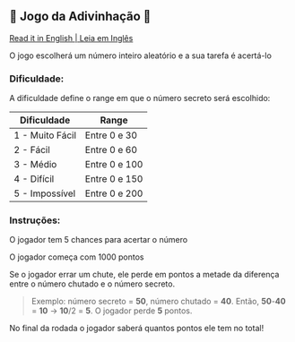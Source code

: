 ##  🎯 Jogo da Adivinhação 🎯

[Read it in English | Leia em Inglês]()

O jogo escolherá um número inteiro aleatório e a sua tarefa é acertá-lo

### Dificuldade:
A dificuldade define o range em que o número secreto será escolhido:

  | Dificuldade      | Range  |
  |----------------|-------------------|
  | 1 - Muito Fácil  | Entre 0 e 30  |
  | 2 - Fácil       | Entre 0 e 60  |
  | 3 - Médio     | Entre 0 e 100 |
  | 4 - Difícil       | Entre 0 e 150 |
  | 5 - Impossível | Entre 0 e 200 |
  
### Instruções:
  O jogador tem 5 chances para acertar o número
  
  O jogador começa com 1000 pontos

  Se o jogador errar um chute, ele perde em pontos a metade da diferença entre o número chutado e o número secreto.
  > Exemplo: número secreto = **50**, número chutado = **40**. Então, **50**-**40** = **10** -> **10**/2 = **5**. O jogador perde **5** pontos.

  No final da rodada o jogador saberá quantos pontos ele tem no total!
